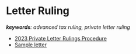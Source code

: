 # Letter Ruling

***keywords**: advanced tax ruling, private letter ruling*

* [2023 Private Letter Rulings Procedure](https://web.archive.org/web/20230412154905/https://www.irs.gov/irb/2023-01_IRB)
* [Sample letter](https://www.taxconnections.com/taxblog/how-to-write-a-letter-ruling-request-to-the-irs/)
